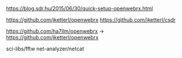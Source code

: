 https://blog.sdr.hu/2015/06/30/quick-setup-openwebrx.html

https://github.com/jketterl/openwebrx
https://github.com/jketterl/csdr

https://github.com/ha7ilm/openwebrx -> https://github.com/jketterl/openwebrx

sci-libs/fftw
net-analyzer/netcat
